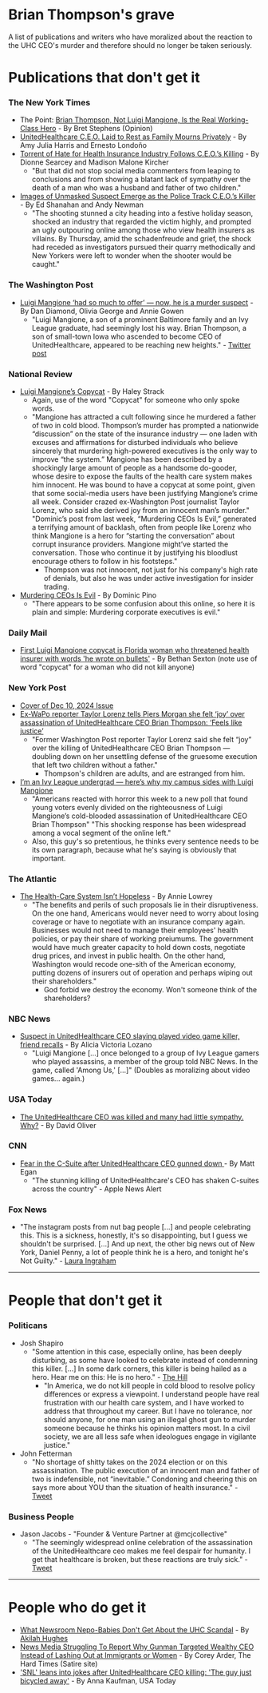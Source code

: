 # Brian Thompson's grave
A list of publications and writers who have moralized about the reaction to the UHC CEO's murder and therefore should no longer be taken seriously.

# Publications that don't get it

### The New York Times
- The Point: [Brian Thompson, Not Luigi Mangione, Is the Real Working-Class Hero](https://www.nytimes.com/live/2024/12/04/opinion/thepoint?smid=url-share#brian-thompson-luigi-mangione) - By Bret Stephens (Opinion)
- [UnitedHealthcare C.E.O. Laid to Rest as Family Mourns Privately](https://www.nytimes.com/2024/12/10/nyregion/unitedhealthcare-brian-thompson-funeral.html) - By Amy Julia Harris and Ernesto Londoño
- [Torrent of Hate for Health Insurance Industry Follows C.E.O.’s Killing](https://www.nytimes.com/2024/12/05/nyregion/social-media-insurance-industry-brian-thompson.html?unlocked_article_code=1.fE4.fm3v.Yzd8hJFtI4Xu&smid=nytcore-ios-share&referringSource=articleShare) - By Dionne Searcey and Madison Malone Kircher
  - "But that did not stop social media commenters from leaping to conclusions and from showing a blatant lack of sympathy over the death of a man who was a husband and father of two children."
- [Images of Unmasked Suspect Emerge as the Police Track C.E.O.’s Killer](https://www.nytimes.com/2024/12/05/nyregion/brian-thompson-uhc-shooting-suspect-search.html?unlocked_article_code=1.fU4.K4hM.LQ0hrkxtouaV&smid=nytcore-ios-share&referringSource=articleShare) - By Ed Shanahan and Andy Newman
  - "The shooting stunned a city heading into a festive holiday season, shocked an industry that regarded the victim highly, and prompted an ugly outpouring online among those who view health insurers as villains. By Thursday, amid the schadenfreude and grief, the shock had receded as investigators pursued their quarry methodically and New Yorkers were left to wonder when the shooter would be caught."


### The Washington Post
- [Luigi Mangione ‘had so much to offer’ — now, he is a murder suspect](https://www.washingtonpost.com/nation/2024/12/10/luigi-mangione-life-school-family-back/?utm_source=twitter&utm_medium=social&utm_campaign=wp_main) - By Dan Diamond, Olivia George and Annie Gowen
  - "Luigi Mangione, a son of a prominent Baltimore family and an Ivy League graduate, had seemingly lost his way. Brian Thompson, a son of small-town Iowa who ascended to become CEO of UnitedHealthcare, appeared to be reaching new heights." - [Twitter post](https://x.com/washingtonpost/status/1866660192164692076)


### National Review
- [Luigi Mangione’s Copycat](https://www.nationalreview.com/corner/luigi-mangiones-copycat/) - By Haley Strack
  - Again, use of the word "Copycat" for someone who only spoke words.
  - "Mangione has attracted a cult following since he murdered a father of two in cold blood. Thompson’s murder has prompted a nationwide “discussion” on the state of the insurance industry — one laden with excuses and affirmations for disturbed individuals who believe sincerely that murdering high-powered executives is the only way to improve “the system.” Mangione has been described by a shockingly large amount of people as a handsome do-gooder, whose desire to expose the faults of the health care system makes him innocent. He was bound to have a copycat at some point, given that some social-media users have been justifying Mangione’s crime all week. Consider crazed ex-Washington Post journalist Taylor Lorenz, who said she derived joy from an innocent man’s murder." "Dominic’s post from last week, “Murdering CEOs Is Evil,” generated a terrifying amount of backlash, often from people like Lorenz who think Mangione is a hero for “starting the conversation” about corrupt insurance providers. Mangione might’ve started the conversation. Those who continue it by justifying his bloodlust encourage others to follow in his footsteps."
    - Thompson was not innocent, not just for his company's high rate of denials, but also he was under active investigation for insider trading.
- [Murdering CEOs Is Evil](https://www.nationalreview.com/corner/murdering-ceos-is-evil/) - By Dominic Pino
  - "There appears to be some confusion about this online, so here it is plain and simple: Murdering corporate executives is evil."


### Daily Mail
- [First Luigi Mangione copycat is Florida woman who threatened health insurer with words 'he wrote on bullets'](https://www.dailymail.co.uk/news/article-14187499/Luigi-Mangione-copycat-Florida-woman-threatened-health-insurer.html) - By Bethan Sexton (note use of word "copycat" for a woman who did not kill anyone)


### New York Post
- [Cover of Dec 10, 2024 Issue](https://x.com/schwarz/status/1866561874155782397)
- [Ex-WaPo reporter Taylor Lorenz tells Piers Morgan she felt ‘joy’ over assassination of UnitedHealthcare CEO Brian Thompson: ‘Feels like justice’ ](https://nypost.com/2024/12/10/us-news/ex-wapo-reporter-taylor-lorenz-says-she-felt-joy-over-assassination-of-unitedhealthcare-ceo-brian-thompson-feels-like-justice/)
  - "Former Washington Post reporter Taylor Lorenz said she felt “joy” over the killing of UnitedHealthcare CEO Brian Thompson — doubling down on her unsettling defense of the gruesome execution that left two children without a father."
    - Thompson's children are adults, and are estranged from him.
- [I’m an Ivy League undergrad — here’s why my campus sides with Luigi Mangione](https://nypost.com/2024/12/19/opinion/maximillian-meyer-why-my-ivy-league-campus-is-rooting-for-luigi-mangione/)
  - "Americans reacted with horror this week to a new poll that found young voters evenly divided on the righteousness of Luigi Mangione’s cold-blooded assassination of UnitedHealthcare CEO Brian Thompson" "This shocking response has been widespread among a vocal segment of the online left."
  - Also, this guy's so pretentious, he thinks every sentence needs to be its own paragraph, because what he's saying is obviously that important.


### The Atlantic
- [The Health-Care System Isn’t Hopeless](https://www.theatlantic.com/ideas/archive/2024/12/united-healthcare-insurance-industry-change/680991/) - By Annie Lowrey
  - "The benefits and perils of such proposals lie in their disruptiveness. On the one hand, Americans would never need to worry about losing coverage or have to negotiate with an insurance company again. Businesses would not need to manage their employees' health policies, or pay their share of working preiumums. The government would have  much greater capacity to hold down costs, negotiate drug prices, and invest in public health. On the other hand, Washington would recode one-sith of the American economy, putting dozens of insurers out of operation and perhaps wiping out their shareholders."
    - God forbid we destroy the economy. Won't someone think of the shareholders?

### NBC News
- [Suspect in UnitedHealthcare CEO slaying played video game killer, friend recalls](https://www.nbcnews.com/news/us-news/ironic-suspect-unitedhealthcare-slaying-played-video-game-killer-rcna183550) - By Alicia Victoria Lozano
  - "Luigi Mangione [...] once belonged to a group of Ivy League gamers who played assassins, a member of the group told NBC News. In the game, called 'Among Us,' [...]" (Doubles as moralizing about video games... again.)


### USA Today
- [The UnitedHealthcare CEO was killed and many had little sympathy. Why?](https://www.usatoday.com/story/life/health-wellness/2024/12/05/unitedhealthcare-ceo-killed-meme/76794715007/) - By David Oliver


### CNN
- [Fear in the C-Suite after UnitedHealthcare CEO gunned down ](https://www.cnn.com/2024/12/11/business/ceo-shooting-unitedhealth-security/index.html) - By Matt Egan 
  - "The stunning killing of UnitedHealthcare's CEO has shaken C-suites across the country" - Apple News Alert


### Fox News
- "The instagram posts from nut bag people [...] and people celebrating this. This is a sickness, honestly, it's so disappointing, but I guess we shouldn't be surprised. [...] And up next, the other big news out of New York, Daniel Penny, a lot of people think he is a hero, and tonight he's Not Guilty." - [Laura Ingraham](https://x.com/Acyn/status/1866280962084237738)


---

# People that don't get it

### Politicans

- Josh Shapiro
  - "Some attention in this case, especially online, has been deeply disturbing, as some have looked to celebrate instead of condemning this killer. [...] In some dark corners, this killer is being hailed as a hero. Hear me on this: He is no hero." - [The Hill](https://thehill.com/policy/healthcare/5031852-josh-shapiro-united-healthcare-ceo-shooter-arrest/)
    - "In America, we do not kill people in cold blood to resolve policy differences or express a viewpoint. I understand people have real frustration with our health care system, and I have worked to address that throughout my career. But I have no tolerance, nor should anyone, for one man using an illegal ghost gun to murder someone because he thinks his opinion matters most. In a civil society, we are all less safe when ideologues engage in vigilante justice."
- John Fetterman
  - "No shortage of shitty takes on the 2024 election or on this assassination. The public execution of an innocent man and father of two is indefensible, not “inevitable.” Condoning and cheering this on says more about YOU than the situation of health insurance." - [Tweet](https://x.com/SenFettermanPA/status/1865441282862006452)


### Business People

- Jason Jacobs - "Founder & Venture Partner at @mcjcollective"
  - "The seemingly widespread online celebration of the assassination of the UnitedHealthcare ceo makes me feel despair for humanity. I get that healthcare is broken, but these reactions are truly sick." - [Tweet](https://x.com/jjacobs22/status/1864658164399882620)

---

# People who do get it

- [What Newsroom Nepo-Babies Don't Get About the UHC Scandal](https://thespitestack.substack.com/p/what-newsroom-nepo-babies-dont-get?r=j2z3&utm_medium=ios&triedRedirect=true) - By [Akilah Hughes](https://bsky.app/profile/akilah.bsky.social/)
- [News Media Struggling To Report Why Gunman Targeted Wealthy CEO Instead of Lashing Out at Immigrants or Women](https://thehardtimes.net/news/news-media-struggling-to-report-why-gunman-targeted-wealthy-ceo-instead-of-lashing-out-at-immigrants-or-women/) - By Corey Arder, The Hard Times (Satire site)
- ['SNL' leans into jokes after UnitedHealthcare CEO killing: 'The guy just bicycled away'](https://www.usatoday.com/story/entertainment/tv/2024/12/09/snl-unitedhealthcare-ceo-death-jokes/76858269007/) - By Anna Kaufman, USA Today